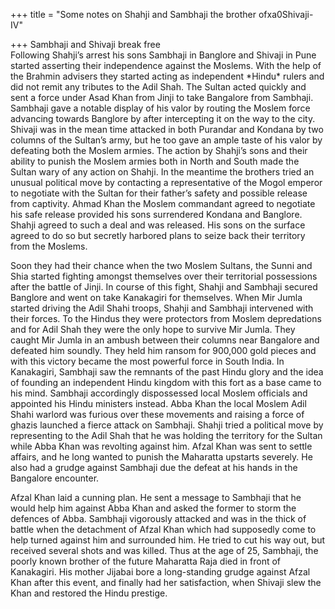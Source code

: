 +++
title = "Some notes on Shahji and Sambhaji the brother ofxa0Shivaji-IV"

+++
Sambhaji and Shivaji break free  
Following Shahji’s arrest his sons Sambhaji in Banglore and Shivaji in
Pune started asserting their independence against the Moslems. With the
help of the Brahmin advisers they started acting as independent
\*Hindu\* rulers and did not remit any tributes to the Adil Shah. The
Sultan acted quickly and sent a force under Asad Khan from Jinji to take
Bangalore from Sambhaji. Sambhaji gave a notable display of his valor by
routing the Moslem force advancing towards Banglore by after
intercepting it on the way to the city. Shivaji was in the mean time
attacked in both Purandar and Kondana by two columns of the Sultan’s
army, but he too gave an ample taste of his valor by defeating both the
Moslem armies. The action by Shahji’s sons and their ability to punish
the Moslem armies both in North and South made the Sultan wary of any
action on Shahji. In the meantime the brothers tried an unusual
political move by contacting a representative of the Mogol emperor to
negotiate with the Sultan for their father’s safety and possible release
from captivity. Ahmad Khan the Moslem commandant agreed to negotiate his
safe release provided his sons surrendered Kondana and Banglore. Shahji
agreed to such a deal and was released. His sons on the surface agreed
to do so but secretly harbored plans to seize back their territory from
the Moslems.

Soon they had their chance when the two Moslem Sultans, the Sunni and
Shia started fighting amongst themselves over their territorial
possessions after the battle of Jinji. In course of this fight, Shahji
and Sambhaji secured Banglore and went on take Kanakagiri for
themselves. When Mir Jumla started driving the Adil Shahi troops, Shahji
and Sambhaji intervened with their forces. To the Hindus they were
protectors from Moslem depredations and for Adil Shah they were the only
hope to survive Mir Jumla. They caught Mir Jumla in an ambush between
their columns near Bangalore and defeated him soundly. They held him
ransom for 900,000 gold pieces and with this victory became the most
powerful force in South India. In Kanakagiri, Sambhaji saw the remnants
of the past Hindu glory and the idea of founding an independent Hindu
kingdom with this fort as a base came to his mind. Sambhaji accordingly
dispossessed local Moslem officials and appointed his Hindu ministers
instead. Abba Khan the local Moslem Adil Shahi warlord was furious over
these movements and raising a force of ghazis launched a fierce attack
on Sambhaji. Shahji tried a political move by representing to the Adil
Shah that he was holding the territory for the Sultan while Abba Khan
was revolting against him. Afzal Khan was sent to settle affairs, and he
long wanted to punish the Maharatta upstarts severely. He also had a
grudge against Sambhaji due the defeat at his hands in the Bangalore
encounter.

Afzal Khan laid a cunning plan. He sent a message to Sambhaji that he
would help him against Abba Khan and asked the former to storm the
defences of Abba. Sambhaji vigorously attacked and was in the thick of
battle when the detachment of Afzal Khan which had supposedly come to
help turned against him and surrounded him. He tried to cut his way out,
but received several shots and was killed. Thus at the age of 25,
Sambhaji, the poorly known brother of the future Maharatta Raja died in
front of Kanakagiri. His mother Jijabai bore a long-standing grudge
against Afzal Khan after this event, and finally had her satisfaction,
when Shivaji slew the Khan and restored the Hindu prestige.
